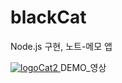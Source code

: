 # blackCat
Node.js 구현, 노트-메모 앱

<a href = "https://www.youtube.com/watch?v=s9aib9IFHak">![logoCat2](https://github.com/user-attachments/assets/6692c3a2-720a-4048-a225-e48fb60bda0a)
</a> DEMO_영상
